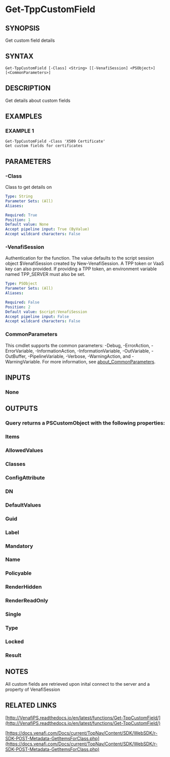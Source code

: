 # Get-TppCustomField

## SYNOPSIS
Get custom field details

## SYNTAX

```
Get-TppCustomField [-Class] <String> [[-VenafiSession] <PSObject>] [<CommonParameters>]
```

## DESCRIPTION
Get details about custom fields

## EXAMPLES

### EXAMPLE 1
```
Get-TppCustomField -Class 'X509 Certificate'
Get custom fields for certificates
```

## PARAMETERS

### -Class
Class to get details on

```yaml
Type: String
Parameter Sets: (All)
Aliases:

Required: True
Position: 1
Default value: None
Accept pipeline input: True (ByValue)
Accept wildcard characters: False
```

### -VenafiSession
Authentication for the function.
The value defaults to the script session object $VenafiSession created by New-VenafiSession.
A TPP token or VaaS key can also provided.
If providing a TPP token, an environment variable named TPP_SERVER must also be set.

```yaml
Type: PSObject
Parameter Sets: (All)
Aliases:

Required: False
Position: 2
Default value: $script:VenafiSession
Accept pipeline input: False
Accept wildcard characters: False
```

### CommonParameters
This cmdlet supports the common parameters: -Debug, -ErrorAction, -ErrorVariable, -InformationAction, -InformationVariable, -OutVariable, -OutBuffer, -PipelineVariable, -Verbose, -WarningAction, and -WarningVariable. For more information, see [about_CommonParameters](http://go.microsoft.com/fwlink/?LinkID=113216).

## INPUTS

### None
## OUTPUTS

### Query returns a PSCustomObject with the following properties:
###     Items
###         AllowedValues
###         Classes
###         ConfigAttribute
###         DN
###         DefaultValues
###         Guid
###         Label
###         Mandatory
###         Name
###         Policyable
###         RenderHidden
###         RenderReadOnly
###         Single
###         Type
###     Locked
###     Result
## NOTES
All custom fields are retrieved upon inital connect to the server and a property of VenafiSession

## RELATED LINKS

[http://VenafiPS.readthedocs.io/en/latest/functions/Get-TppCustomField/](http://VenafiPS.readthedocs.io/en/latest/functions/Get-TppCustomField/)

[https://docs.venafi.com/Docs/current/TopNav/Content/SDK/WebSDK/r-SDK-POST-Metadata-GetItemsForClass.php](https://docs.venafi.com/Docs/current/TopNav/Content/SDK/WebSDK/r-SDK-POST-Metadata-GetItemsForClass.php)

